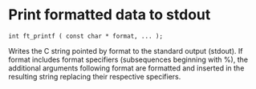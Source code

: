 # Print formatted data to stdout

`int ft_printf ( const char * format, ... );`

Writes the C string pointed by format to the standard output (stdout). If format includes format specifiers (subsequences beginning with %), the additional arguments following format are formatted and inserted in the resulting string replacing their respective specifiers.
